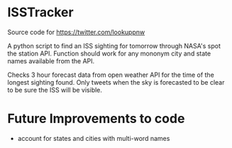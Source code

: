 # ISSTracker
Source code for https://twitter.com/lookuppnw

A python script to find an ISS sighting for tomorrow through NASA's spot the station API.  Function should work for any mononym city and state names available from the API. <br />

Checks 3 hour forecast data from open weather API for the time of the longest sighting found.  Only tweets when the sky is forecasted to be clear to be sure the ISS will be visible. <br />

# Future Improvements to code <br />
- account for states and cities with multi-word names <br />
